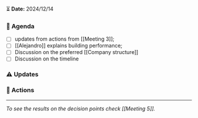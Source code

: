 ⏳ **Date:** 2024/12/14

### 📃 Agenda

- [ ] updates from actions from [[Meeting 3]];
- [ ] [[Alejandro]] explains building performance;
- [ ] Discussion on the preferred [[Company structure]]
- [ ] Discussion on the timeline

### ⚠️ Updates

### 🚀 Actions



---

_To see the results on the decision points check [[Meeting 5]]._
